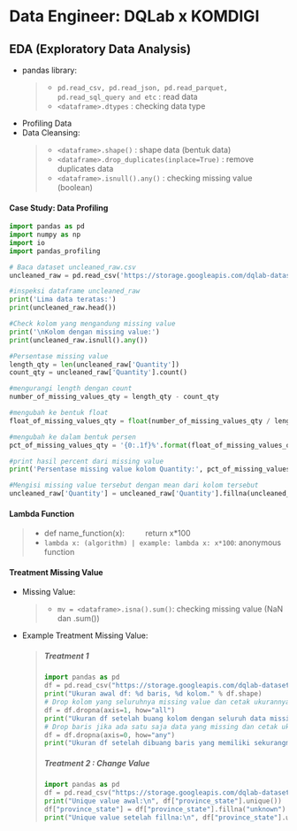 # Data Engineer: DQLab x KOMDIGI

## EDA (Exploratory Data Analysis)
- pandas library:
  > - `pd.read_csv, pd.read_json, pd.read_parquet, pd.read_sql_query and etc` : read data
  > - `<dataframe>.dtypes` : checking data type
- Profiling Data
- Data Cleansing:
  > - `<dataframe>.shape()` : shape data (bentuk data)
  > - `<dataframe>.drop_duplicates(inplace=True)` : remove duplicates data
  > - `<dataframe>.isnull().any()` : checking missing value (boolean)

#### Case Study: Data Profiling
```py
import pandas as pd
import numpy as np
import io
import pandas_profiling

# Baca dataset uncleaned_raw.csv
uncleaned_raw = pd.read_csv('https://storage.googleapis.com/dqlab-dataset/uncleaned_raw.csv')

#inspeksi dataframe uncleaned_raw
print('Lima data teratas:') 
print(uncleaned_raw.head())

#Check kolom yang mengandung missing value
print('\nKolom dengan missing value:') 
print(uncleaned_raw.isnull().any())

#Persentase missing value
length_qty = len(uncleaned_raw['Quantity'])
count_qty = uncleaned_raw['Quantity'].count()

#mengurangi length dengan count
number_of_missing_values_qty = length_qty - count_qty

#mengubah ke bentuk float
float_of_missing_values_qty = float(number_of_missing_values_qty / length_qty) 

#mengubah ke dalam bentuk persen
pct_of_missing_values_qty = '{0:.1f}%'.format(float_of_missing_values_qty * 100) 

#print hasil percent dari missing value
print('Persentase missing value kolom Quantity:', pct_of_missing_values_qty)

#Mengisi missing value tersebut dengan mean dari kolom tersebut
uncleaned_raw['Quantity'] = uncleaned_raw['Quantity'].fillna(uncleaned_raw['Quantity'].mean())
```                                                             
#### Lambda Function
  > - def name_function(x):
  >  &nbsp;&nbsp;&nbsp;&nbsp;&nbsp;&emsp;return x*100
  > - `lambda x: (algorithm) | example: lambda x: x*100`: anonymous function

#### Treatment Missing Value
- Missing Value:
  > - `mv = <dataframe>.isna().sum()`: checking missing value (NaN dan .sum())
- Example Treatment Missing Value:  
  > ##### Treatment 1  
  >  
  > ```python
  > import pandas as pd
  > df = pd.read_csv("https://storage.googleapis.com/dqlab-dataset/datacovid19.csv")
  > print("Ukuran awal df: %d baris, %d kolom." % df.shape)
  > # Drop kolom yang seluruhnya missing value dan cetak ukurannya
  > df = df.dropna(axis=1, how="all")
  > print("Ukuran df setelah buang kolom dengan seluruh data missing: %d baris, %d kolom." % df.shape)
  ># Drop baris jika ada satu saja data yang missing dan cetak ukurannya
  > df = df.dropna(axis=0, how="any")
  > print("Ukuran df setelah dibuang baris yang memiliki sekurangnya 1 missing value: %d baris, %d kolom." % df.shape)
  > ```
  > ##### Treatment 2 : Change Value
  > ```py
  > import pandas as pd
  > df = pd.read_csv("https://storage.googleapis.com/dqlab-dataset/datacovid19.csv")
  > print("Unique value awal:\n", df["province_state"].unique())
  >df["province_state"] = df["province_state"].fillna("unknown")
  > print("Unique value setelah fillna:\n", df["province_state"].unique())


